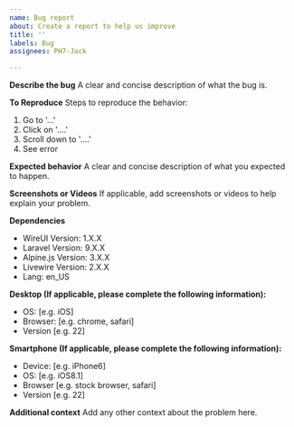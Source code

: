 ```yaml
---
name: Bug report
about: Create a report to help us improve
title: ''
labels: Bug
assignees: PH7-Jack

---
```


<!-- 
  
   NOTE: Your issue can be closed if you don't provide the required information 
  
-->

**Describe the bug**
A clear and concise description of what the bug is.

**To Reproduce**
Steps to reproduce the behavior:
1. Go to '...'
2. Click on '....'
3. Scroll down to '....'
4. See error

**Expected behavior**
A clear and concise description of what you expected to happen.

**Screenshots or Videos**
If applicable, add screenshots or videos to help explain your problem.

**Dependencies**
 - WireUI Version: 1.X.X
 - Laravel Version: 9.X.X
 - Alpine.js Version: 3.X.X
 - Livewire Version: 2.X.X
 - Lang: en_US

**Desktop (If applicable, please complete the following information):**
 - OS: [e.g. iOS]
 - Browser: [e.g. chrome, safari]
 - Version [e.g. 22]

**Smartphone (If applicable, please complete the following information):**
 - Device: [e.g. iPhone6]
 - OS: [e.g. iOS8.1]
 - Browser [e.g. stock browser, safari]
 - Version [e.g. 22]

**Additional context**
Add any other context about the problem here.
